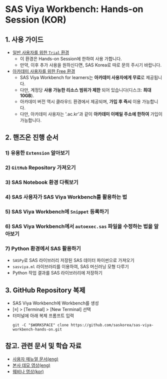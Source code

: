 # **SAS Viya Workbench: Hands-on Session (KOR)**

## **1. 사용 가이드**

- [일반 사용자를 위한 `Trial` 환경](https://engage-wmt001.workbench.sas.com)
  - 이 환경은 Hands-on Session에 한하여 사용 가합니다.
  - 만약, 이후 추가 사용을 원하신다면, SAS Korea로 따로 문의 주시기 바랍니다.
- [아카데미 사용자를 위한 Free 환경](https://www.sas.com/en_us/software/viya-workbench-for-learners.html)
  - SAS Viya Workbench for learners는 **아카데미 사용자에게 무료**로 제공됩니다.
  - 다만, 계정당 **사용 가능한 리소스 범위가 제한** 되어 있습니다(디스크: **최대 10GB**).
  - 아카데미 버전 역시 클라우드 환경에서 제공되며, **가입 후 즉시** 이용 가능합니다.
  - 다만, 아카데미 사용자는 '.ac.kr'과 같이 **아카데미 이메일 주소에 한하여** 가입이 가능합니다.


## **2. 핸즈온 진행 순서**
  ### 1) 유용한 `Extension` 알아보기
  ### 2) `GitHub` Repository 가져오기
  ### 3) SAS Notebook 환경 다뤄보기
  ### 4) SAS 사용자가 SAS Viya Workbench를 활용하는 법
  ### 5) SAS Viya Workbench에 `Snippet` 등록하기
  ### 6) SAS Viya Workbench에서 `autoexec.sas` 파일을 수정하는 법을 알아보기
  ### 7) Python 환경에서 SAS 활용하기
  - `SASPy`로 SAS 라이브러리 저장된 SAS 데이터 파이썬으로 가져오기
  - `sasviya.ml` 라이브러리를 이용하여, SAS 머신러닝 모형 다루기
  - Python 작업 결과를 SAS 라이브러리에 저장하기


## **3. GitHub Repository 복제**
 - SAS Viya Workbench에 Workbench를 생성
 - [≡] > [Terminal] > [New Terminal] 선택
 - 터미널에 아래 복제 프롬프트 입력
    ```
    git -C "$WORKSPACE" clone https://github.com/saskorea/sas-viya-workbench-hands-on.git
    ```


## **참고. 관련 문서 및 학습 자료**

- [사용자 매뉴얼 문서(eng)](https://documentation.sas.com/doc/en/workbenchcdc/v_001/workbenchwlcm/home.htm)
- [본사 데모 영상(eng)](https://www.youtube.com/playlist?list=PLVV6eZFA22QzkSYKD4vbZFkq3VYDWvcb_)
- [웨비나 영상(kor)](https://www.sas.com/ko_kr/events/2024/idg-workbench-webinar.html)
